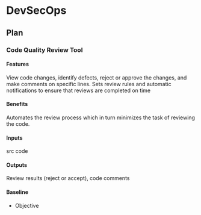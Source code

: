 # DevSecOps

## Plan

### Code Quality Review Tool

#### Features
View code changes,
identify defects, reject or
approve the changes, and
make comments on specific
lines. Sets review rules and
automatic notifications to
ensure that reviews are
completed on time

#### Benefits
Automates the
review process
which in turn
minimizes the task
of reviewing the
code.

#### Inputs
src code

#### Outputs
Review
results (reject
or accept),
code
comments 

#### Baseline
 - Objective

